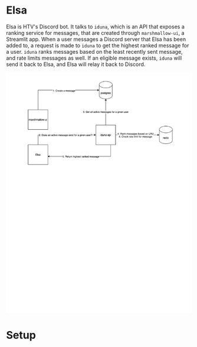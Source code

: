 # Elsa

Elsa is HTV's Discord bot. It talks to `iduna`, which is an API that exposes a ranking service for messages, that are created through `marshmallow-ui`, a Streamlit app. When a user messages a Discord server that Elsa has been added to, a request is made to `iduna` to get the highest ranked message for a user. `iduna` ranks messages based on the least recently sent message, and rate limits messages as well. If an eligible message exists, `iduna` will send it back to Elsa, and Elsa will relay it back to Discord.

![plot](./elsa-larger.png)

# Setup
